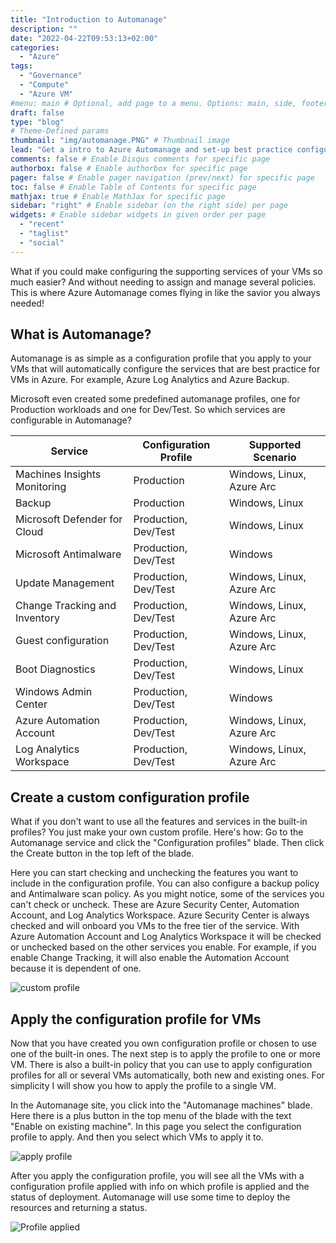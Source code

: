 ```yaml
---
title: "Introduction to Automanage"
description: ""
date: "2022-04-22T09:53:13+02:00"
categories:
  - "Azure"
tags:
  - "Governance"
  - "Compute"
  - "Azure VM"
#menu: main # Optional, add page to a menu. Options: main, side, footer
draft: false
type: "blog"
# Theme-Defined params
thumbnail: "img/automanage.PNG" # Thumbnail image
lead: "Get a intro to Azure Automanage and set-up best practice configuration for you new and existing VMs." # Lead text
comments: false # Enable Disqus comments for specific page
authorbox: false # Enable authorbox for specific page
pager: false # Enable pager navigation (prev/next) for specific page
toc: false # Enable Table of Contents for specific page
mathjax: true # Enable MathJax for specific page
sidebar: "right" # Enable sidebar (on the right side) per page
widgets: # Enable sidebar widgets in given order per page
  - "recent"
  - "taglist"
  - "social"
---
```


What if you could make configuring the supporting services of your VMs so much easier? And without needing to assign and manage several policies. This is where Azure Automanage comes flying in like the savior you always needed!

## What is Automanage?

Automanage is as simple as a configuration profile that you apply to your VMs that will automatically configure the services that are best practice for VMs in Azure. For example, Azure Log Analytics and Azure Backup.

Microsoft even created some predefined automanage profiles, one for Production workloads and one for Dev/Test. So which services are configurable in Automanage?

| Service                       | Configuration Profile | Supported Scenario        |
|-------------------------------|-----------------------|---------------------------|
| Machines Insights Monitoring  | Production            | Windows, Linux, Azure Arc |
| Backup                        | Production            | Windows, Linux            |
| Microsoft Defender for Cloud  | Production, Dev/Test  | Windows, Linux            |
| Microsoft Antimalware         | Production, Dev/Test  | Windows                   |
| Update Management             | Production, Dev/Test  | Windows, Linux, Azure Arc |
| Change Tracking and Inventory | Production, Dev/Test  | Windows, Linux, Azure Arc |
| Guest configuration           | Production, Dev/Test  | Windows, Linux, Azure Arc |
| Boot Diagnostics              | Production, Dev/Test  | Windows, Linux            |
| Windows Admin Center          | Production, Dev/Test  | Windows                   |
| Azure Automation Account      | Production, Dev/Test  | Windows, Linux, Azure Arc |
| Log Analytics Workspace       | Production, Dev/Test  | Windows, Linux, Azure Arc |

## Create a custom configuration profile

What if you don't want to use all the features and services in the built-in profiles? You just make your own custom profile. Here's how: Go to the Automanage service and click the "Configuration profiles" blade. Then click the Create button in the top left of the blade.

Here you can start checking and unchecking the features you want to include in the configuration profile. You can also configure a backup policy and Antimalware scan policy. As you might notice, some of the services you can't check or uncheck. These are Azure Security Center, Automation Account, and Log Analytics Workspace. Azure Security Center is always checked and will onboard you VMs to the free tier of the service. With Azure Automation Account and Log Analytics Workspace it will be checked or unchecked based on the other services you enable. For example, if you enable Change Tracking, it will also enable the Automation Account because it is dependent of one.

![custom profile](/img/Custom-Profile.PNG)

## Apply the configuration profile for VMs

Now that you have created you own configuration profile or chosen to use one of the built-in ones. The next step is to apply the profile to one or more VM. There is also a built-in policy that you can use to apply configuration profiles for all or several VMs automatically, both new and existing ones. For simplicity I will show you how to apply the profile to a single VM.

In the Automanage site, you click into the "Automanage machines" blade. Here there is a plus button in the top menu of the blade with the text "Enable on existing machine". In this page you select the configuration profile to apply. And then you select which VMs to apply it to.

![apply profile](/img/automanage-apply-profile.PNG)

After you apply the configuration profile, you will see all the VMs with a configuration profile applied with info on which profile is applied and the status of deployment. Automanage will use some time to deploy the resources and returning a status.

![Profile applied](/img/automanage-applied.PNG)